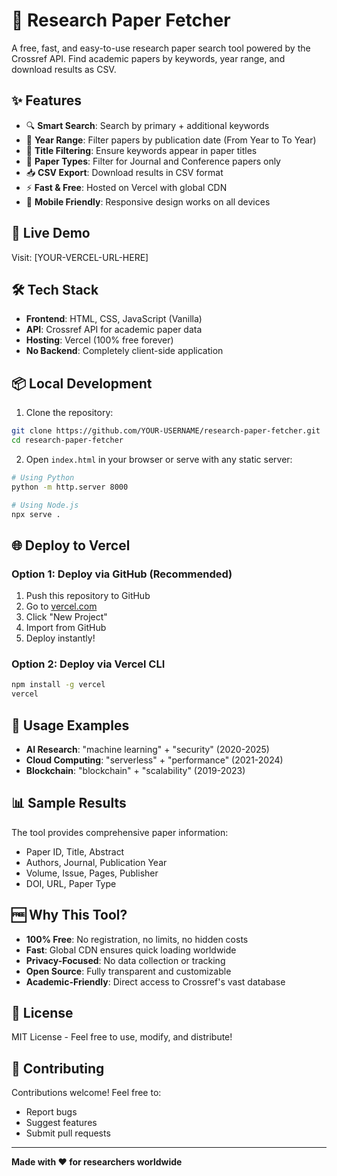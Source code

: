 # 🔬 Research Paper Fetcher

A free, fast, and easy-to-use research paper search tool powered by the Crossref API. Find academic papers by keywords, year range, and download results as CSV.

## ✨ Features

- 🔍 **Smart Search**: Search by primary + additional keywords
- 📅 **Year Range**: Filter papers by publication date (From Year to To Year)
- 🎯 **Title Filtering**: Ensure keywords appear in paper titles
- 📄 **Paper Types**: Filter for Journal and Conference papers only
- 📥 **CSV Export**: Download results in CSV format
- ⚡ **Fast & Free**: Hosted on Vercel with global CDN
- 📱 **Mobile Friendly**: Responsive design works on all devices

## 🚀 Live Demo

Visit: [YOUR-VERCEL-URL-HERE]

## 🛠️ Tech Stack

- **Frontend**: HTML, CSS, JavaScript (Vanilla)
- **API**: Crossref API for academic paper data
- **Hosting**: Vercel (100% free forever)
- **No Backend**: Completely client-side application

## 📦 Local Development

1. Clone the repository:
```bash
git clone https://github.com/YOUR-USERNAME/research-paper-fetcher.git
cd research-paper-fetcher
```

2. Open `index.html` in your browser or serve with any static server:
```bash
# Using Python
python -m http.server 8000

# Using Node.js
npx serve .
```

## 🌐 Deploy to Vercel

### Option 1: Deploy via GitHub (Recommended)

1. Push this repository to GitHub
2. Go to [vercel.com](https://vercel.com)
3. Click "New Project"
4. Import from GitHub
5. Deploy instantly!

### Option 2: Deploy via Vercel CLI

```bash
npm install -g vercel
vercel
```

## 🎯 Usage Examples

- **AI Research**: "machine learning" + "security" (2020-2025)
- **Cloud Computing**: "serverless" + "performance" (2021-2024)
- **Blockchain**: "blockchain" + "scalability" (2019-2023)

## 📊 Sample Results

The tool provides comprehensive paper information:
- Paper ID, Title, Abstract
- Authors, Journal, Publication Year
- Volume, Issue, Pages, Publisher
- DOI, URL, Paper Type

## 🆓 Why This Tool?

- **100% Free**: No registration, no limits, no hidden costs
- **Fast**: Global CDN ensures quick loading worldwide
- **Privacy-Focused**: No data collection or tracking
- **Open Source**: Fully transparent and customizable
- **Academic-Friendly**: Direct access to Crossref's vast database

## 📝 License

MIT License - Feel free to use, modify, and distribute!

## 🤝 Contributing

Contributions welcome! Feel free to:
- Report bugs
- Suggest features
- Submit pull requests

---

**Made with ❤️ for researchers worldwide**
